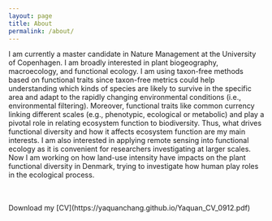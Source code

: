 ```yaml
---
layout: page
title: About 
permalink: /about/
---
```

I am currently a master candidate in Nature Management at the University of Copenhagen. I am broadly interested in plant biogeography, macroecology, and functional ecology. I am using taxon-free methods based on functional traits since taxon-free metrics could help understanding which kinds of species are likely to survive in the specific area and adapt to the rapidly changing environmental conditions (i.e., environmental filtering). Moreover, functional traits like common currency linking different scales (e.g., phenotypic, ecological or metabolic) and play a pivotal role in relating ecosystem function to biodiversity. Thus, what drives functional diversity and how it affects ecosystem function are my main interests. I am also interested in applying remote sensing into functional ecology as it is convenient for researchers investigating at larger scales. Now I am working on how land-use intensity have impacts on the plant functional diversity in Denmark, trying to investigate how human play roles in the ecological process. 

<br>
<br>
Download my [CV](https://yaquanchang.github.io/Yaquan_CV_0912.pdf)
<br>
 
